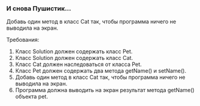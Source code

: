 
### И снова Пушистик…

Добавь один метод в класс Cat так, чтобы программа ничего не выводила на экран.


Требования:
1.	Класс Solution должен содержать класс Pet.
2.	Класс Solution должен содержать класс Cat.
3.	Класс Cat должен наследоваться от класса Pet.
4.	Класс Pet должен содержать два метода getName() и setName().
5.	Добавь один метод в класс Cat так, чтобы программа ничего не выводила на экран.
6.	Программа должна выводить на экран результат метода getName() объекта pet.



